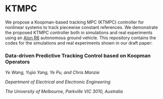 # KTMPC

We propose a Koopman-based tracking MPC (KTMPC) controller for nonlinear systems to track piecewise constant references. We demonstrate the proposed KTMPC controller both in simulations and real experiments using an [Aion R6](https://www.aionrobotics.com/r6) autonomous ground vehicle. This repository contains the codes for the simulations and real experiments shown in our draft paper:

### Data-driven Predictive Tracking Control based on Koopman Operators

*Ye Wang, Yujia Yang, Ye Pu, and Chris Manzie*

*Department of Electrical and Electronic Engineering*

*The University of Melbourne, Parkville VIC 3010, Australia*
